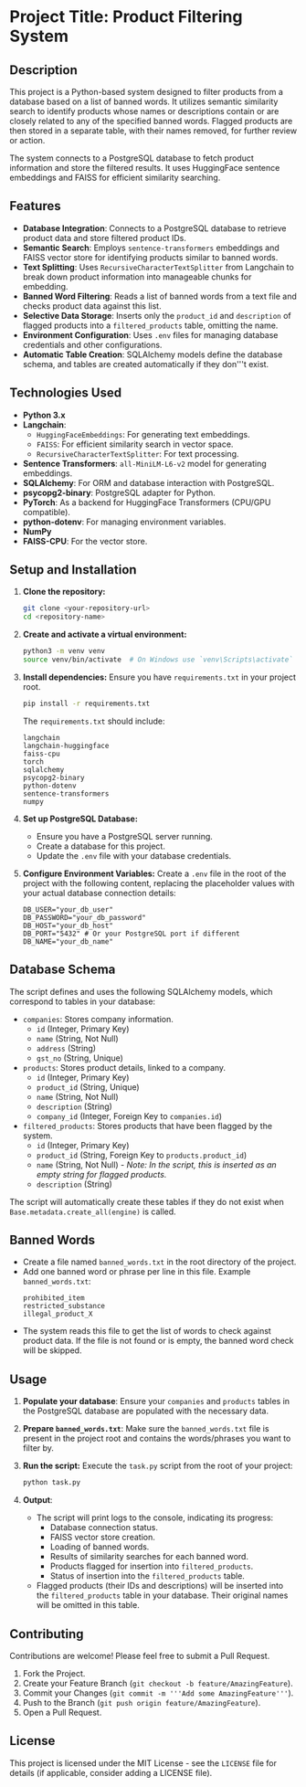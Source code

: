 # Project Title: Product Filtering System

## Description

This project is a Python-based system designed to filter products from a database based on a list of banned words. It utilizes semantic similarity search to identify products whose names or descriptions contain or are closely related to any of the specified banned words. Flagged products are then stored in a separate table, with their names removed, for further review or action.

The system connects to a PostgreSQL database to fetch product information and store the filtered results. It uses HuggingFace sentence embeddings and FAISS for efficient similarity searching.

## Features

- **Database Integration**: Connects to a PostgreSQL database to retrieve product data and store filtered product IDs.
- **Semantic Search**: Employs `sentence-transformers` embeddings and FAISS vector store for identifying products similar to banned words.
- **Text Splitting**: Uses `RecursiveCharacterTextSplitter` from Langchain to break down product information into manageable chunks for embedding.
- **Banned Word Filtering**: Reads a list of banned words from a text file and checks product data against this list.
- **Selective Data Storage**: Inserts only the `product_id` and `description` of flagged products into a `filtered_products` table, omitting the name.
- **Environment Configuration**: Uses `.env` files for managing database credentials and other configurations.
- **Automatic Table Creation**: SQLAlchemy models define the database schema, and tables are created automatically if they don'''t exist.

## Technologies Used

- **Python 3.x**
- **Langchain**:
    - `HuggingFaceEmbeddings`: For generating text embeddings.
    - `FAISS`: For efficient similarity search in vector space.
    - `RecursiveCharacterTextSplitter`: For text processing.
- **Sentence Transformers**: `all-MiniLM-L6-v2` model for generating embeddings.
- **SQLAlchemy**: For ORM and database interaction with PostgreSQL.
- **psycopg2-binary**: PostgreSQL adapter for Python.
- **PyTorch**: As a backend for HuggingFace Transformers (CPU/GPU compatible).
- **python-dotenv**: For managing environment variables.
- **NumPy**
- **FAISS-CPU**: For the vector store.

## Setup and Installation

1.  **Clone the repository:**
    ```bash
    git clone <your-repository-url>
    cd <repository-name>
    ```

2.  **Create and activate a virtual environment:**
    ```bash
    python3 -m venv venv
    source venv/bin/activate  # On Windows use `venv\Scripts\activate`
    ```

3.  **Install dependencies:**
    Ensure you have `requirements.txt` in your project root.
    ```bash
    pip install -r requirements.txt
    ```
    The `requirements.txt` should include:
    ```
    langchain
    langchain-huggingface
    faiss-cpu
    torch
    sqlalchemy
    psycopg2-binary
    python-dotenv
    sentence-transformers
    numpy
    ```

4.  **Set up PostgreSQL Database:**
    - Ensure you have a PostgreSQL server running.
    - Create a database for this project.
    - Update the `.env` file with your database credentials.

5.  **Configure Environment Variables:**
    Create a `.env` file in the root of the project with the following content, replacing the placeholder values with your actual database connection details:
    ```env
    DB_USER="your_db_user"
    DB_PASSWORD="your_db_password"
    DB_HOST="your_db_host"
    DB_PORT="5432" # Or your PostgreSQL port if different
    DB_NAME="your_db_name"
    ```

## Database Schema

The script defines and uses the following SQLAlchemy models, which correspond to tables in your database:

-   `companies`: Stores company information.
    -   `id` (Integer, Primary Key)
    -   `name` (String, Not Null)
    -   `address` (String)
    -   `gst_no` (String, Unique)
-   `products`: Stores product details, linked to a company.
    -   `id` (Integer, Primary Key)
    -   `product_id` (String, Unique)
    -   `name` (String, Not Null)
    -   `description` (String)
    -   `company_id` (Integer, Foreign Key to `companies.id`)
-   `filtered_products`: Stores products that have been flagged by the system.
    -   `id` (Integer, Primary Key)
    -   `product_id` (String, Foreign Key to `products.product_id`)
    -   `name` (String, Not Null) - *Note: In the script, this is inserted as an empty string for flagged products.*
    -   `description` (String)

The script will automatically create these tables if they do not exist when `Base.metadata.create_all(engine)` is called.

## Banned Words

-   Create a file named `banned_words.txt` in the root directory of the project.
-   Add one banned word or phrase per line in this file.
    Example `banned_words.txt`:
    ```
    prohibited_item
    restricted_substance
    illegal_product_X
    ```
-   The system reads this file to get the list of words to check against product data. If the file is not found or is empty, the banned word check will be skipped.

## Usage

1.  **Populate your database**: Ensure your `companies` and `products` tables in the PostgreSQL database are populated with the necessary data.

2.  **Prepare `banned_words.txt`**: Make sure the `banned_words.txt` file is present in the project root and contains the words/phrases you want to filter by.

3.  **Run the script:**
    Execute the `task.py` script from the root of your project:
    ```bash
    python task.py
    ```

4.  **Output**:
    - The script will print logs to the console, indicating its progress:
        - Database connection status.
        - FAISS vector store creation.
        - Loading of banned words.
        - Results of similarity searches for each banned word.
        - Products flagged for insertion into `filtered_products`.
        - Status of insertion into the `filtered_products` table.
    - Flagged products (their IDs and descriptions) will be inserted into the `filtered_products` table in your database. Their original names will be omitted in this table.

## Contributing

Contributions are welcome! Please feel free to submit a Pull Request.

1.  Fork the Project.
2.  Create your Feature Branch (`git checkout -b feature/AmazingFeature`).
3.  Commit your Changes (`git commit -m '''Add some AmazingFeature'''`).
4.  Push to the Branch (`git push origin feature/AmazingFeature`).
5.  Open a Pull Request.

## License

This project is licensed under the MIT License - see the `LICENSE` file for details (if applicable, consider adding a LICENSE file). 
